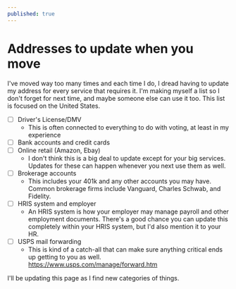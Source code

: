 ```yaml
---
published: true
---
```

# Addresses to update when you move

I've moved way too many times and each time I do, I dread having to update my address for every service that requires it.
I'm making myself a list so I don't forget for next time, and maybe someone else can use it too.
This list is focused on the United States.

- [ ] Driver's License/DMV
	* This is often connected to everything to do with voting, at least in my experience
- [ ] Bank accounts and credit cards
- [ ] Online retail (Amazon, Ebay)
	* I don't think this is a big deal to update except for your big services.
	Updates for these can happen whenever you next use them as well.
- [ ] Brokerage accounts
	* This includes your 401k and any other accounts you may have.
	Common brokerage firms include Vanguard, Charles Schwab, and Fidelity.
- [ ] HRIS system and employer
	* An HRIS system is how your employer may manage payroll and other employment documents.
	There's a good chance you can update this completely within your HRIS system, but I'd also mention it to your HR.
- [ ] USPS mail forwarding
	* This is kind of a catch-all that can make sure anything critical ends up getting to you as well.
	https://www.usps.com/manage/forward.htm

I'll be updating this page as I find new categories of things.
